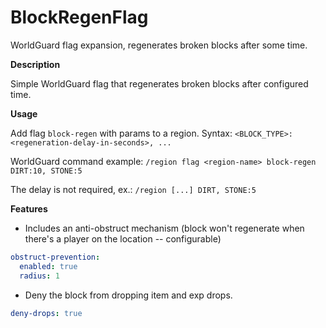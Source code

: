 # BlockRegenFlag
WorldGuard flag expansion, regenerates broken blocks after some time.

**Description**

Simple WorldGuard flag that regenerates broken blocks after configured time.

**Usage**

Add flag `block-regen` with params to a region.
Syntax: `<BLOCK_TYPE>:<regeneration-delay-in-seconds>, ...`

WorldGuard command example: `/region flag <region-name> block-regen DIRT:10, STONE:5`

The delay is not required, ex.: `/region [...] DIRT, STONE:5`

**Features**

- Includes an anti-obstruct mechanism (block won't regenerate when there's a player on the location -- configurable)

```yaml
obstruct-prevention:
  enabled: true
  radius: 1
```

- Deny the block from dropping item and exp drops.

```yaml
deny-drops: true
```
